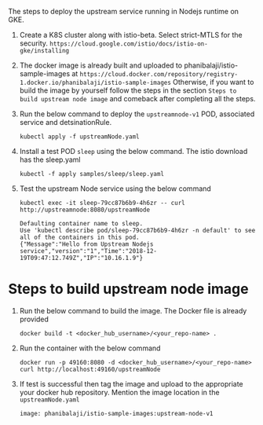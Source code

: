 The steps to deploy the upstream service running in Nodejs runtime on GKE. 

1. Create a K8S cluster along with istio-beta. Select strict-MTLS for the security.
   `https://cloud.google.com/istio/docs/istio-on-gke/installing`

2. The docker image is already built and uploaded to phanibalaji/istio-sample-images at 
   `https://cloud.docker.com/repository/registry-1.docker.io/phanibalaji/istio-sample-images`
    Otherwise, if you want to build the image by yourself follow the steps in the section `Steps to build upstream node image` and comeback after completing all the steps.

3. Run the below command to deploy the `upstreamnode-v1` POD, associated service and detsinationRule.
   ```
   kubectl apply -f upstreamNode.yaml
   ```

4. Install a test POD `sleep` using the below command. The istio download has the sleep.yaml
   ``` 
   kubectl -f apply samples/sleep/sleep.yaml
   ```

5. Test the upstream Node service using the below command
   ```
   kubectl exec -it sleep-79cc87b6b9-4h6zr -- curl http://upstreamnode:8080/upstreamNode  

   Defaulting container name to sleep.
   Use 'kubectl describe pod/sleep-79cc87b6b9-4h6zr -n default' to see all of the containers in this pod.
   {"Message":"Hello from Upstream Nodejs service","version":"1","Time":"2018-12-19T09:47:12.749Z","IP":"10.16.1.9"}
   ```

# Steps to build upstream node image
1. Run the below command to build the image. The Docker file is already provided
   ```
   docker build -t <docker_hub_username>/<your_repo-name> .
   ```

2. Run the container with the below command
   ```
   docker run -p 49160:8080 -d <docker_hub_username>/<your_repo-name>
   curl http://localhost:49160/upstreamNode
   ```
   
3. If test is successful then tag the image and upload to the appropriate your docker hub repository.
   Mention the image location in the `upstreamNode.yaml`
   ```
   image: phanibalaji/istio-sample-images:upstream-node-v1
   ```
